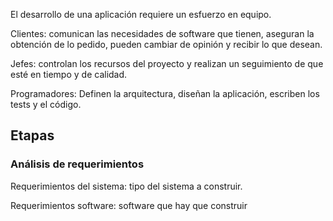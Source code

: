 El desarrollo de una aplicación requiere un esfuerzo en equipo.

Clientes: comunican las necesidades de software que tienen, aseguran la obtención de lo pedido, pueden cambiar de opinión y recibir lo que desean.

Jefes: controlan los recursos del proyecto y realizan un seguimiento de que esté en tiempo y de calidad.

Programadores: Definen la arquitectura, diseñan la aplicación, escriben los tests y el código.

## Etapas

### Análisis de requerimientos

Requerimientos del sistema: tipo del sistema a construir.

Requerimientos software: software que hay que construir

